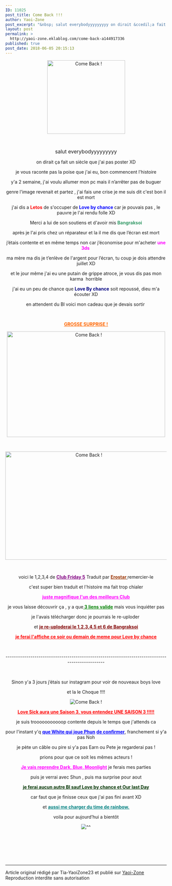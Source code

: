 ```yaml
---
ID: 11025
post_title: Come Back !!!
author: Yaoi-Zone
post_excerpt: "&nbsp; salut everybodyyyyyyyyy on dirait &ccedil;a fait un si&egrave;cle que j'ai pas poster XD je vous raconte pas la poise que j'ai eu, bon commencent l'histoire y'a 2 semaine, j'ai voulu allumer mon pc mais il n&rsquo;arr&ecirc;ter pas de buguer genre l'image revenait et partez , j'ai fais une crise je me suis dit c'est..."
layout: post
permalink: >
  http://yaoi-zone.eklablog.com/come-back-a144917336
published: true
post_date: 2018-06-05 20:15:13
---
```

<p style="text-align: center;"><a href="http://ekladata.com/A1FtOXNb414Y-3Au0VB9wk5KuXs.png"><img src="http://ekladata.com/A1FtOXNb414Y-3Au0VB9wk5KuXs@243x229.png" alt="Come Back !" width="243" height="229"/></a></p>
<p style="text-align: center;">&nbsp;</p>
<p style="text-align: center;"><span style="font-size: 12pt;">salut everybodyyyyyyyyy</span></p>
<p style="text-align: center;">on dirait &ccedil;a fait un si&egrave;cle que j'ai pas poster XD</p>
<p style="text-align: center;">je vous raconte pas la poise que j'ai eu, bon commencent l'histoire</p>
<p style="text-align: center;">y'a 2 semaine, j'ai voulu allumer mon pc mais il n&rsquo;arr&ecirc;ter pas de buguer</p>
<p style="text-align: center;">genre l'image revenait et partez , j'ai fais une crise je me suis dit c'est bon il est mort</p>
<p style="text-align: center;">j'ai dis a <strong><span style="color: #ff0000;">Letos</span></strong> de s'occuper de<strong><span style="color: #0000ff;"> Love by chance</span> </strong>car je pouvais pas , le pauvre je l'ai rendu folle XD</p>
<p style="text-align: center;">Merci a lui de son soutiens et d'avoir mis <strong><span style="color: #339966;">Bangraksoi</span></strong></p>
<p style="text-align: center;">apr&egrave;s je l'ai pris chez un r&eacute;parateur et la il me dis que l&rsquo;&eacute;cran est mort</p>
<p style="text-align: center;">j&rsquo;&eacute;tais contente et en m&ecirc;me temps non car j&rsquo;&eacute;conomise pour m'acheter <strong><span style="color: #ff00ff;">une 3ds&nbsp;</span></strong></p>
<p style="text-align: center;">ma m&egrave;re ma dis je t&rsquo;enl&egrave;ve de l'argent pour l&rsquo;&eacute;cran, tu coup je dois attendre juillet XD</p>
<p style="text-align: center;">et le jour m&ecirc;me j'ai eu une putain de grippe atroce, je vous dis pas mon karma&nbsp; horrible</p>
<p style="text-align: center;">j'ai eu un peu de chance que <strong><span style="color: #000080;">Love By chance</span></strong> soit repouss&eacute;, dieu m'a &eacute;couter XD</p>
<p style="text-align: center;">en attendent du Bl voici mon cadeau que je devais sortir&nbsp;</p>
<p style="text-align: center;">&nbsp;</p>
<p style="text-align: center;"><span style="text-decoration: underline;"><strong><span style="color: #ff6600; text-decoration: underline;">GROSSE SURPRISE !</span></strong></span></p>
<p style="text-align: center;"><a href="https://multiup.org/fr/mirror/75d85e4500df0c249fb8edeb7395e004/Club_Friday_5_Boss___Win_1.mp4"><img src="http://ekladata.com/JTg8EJnovn_XONPp7ttvDlaaBsE@494x329.jpg" alt="Come Back !" width="494" height="329"/></a></p>
<p style="text-align: center;">&nbsp;</p>
<p style="text-align: center;"><a href="https://multiup.org/fr/mirror/739a5681a6f92b0ff8f08118be5b68ab/Club_Friday_5_Boss___Win_2.mp4"><img src="http://ekladata.com/AC50W13iC5NR2d39H-_Fw_CNZog@506x337.jpg" alt="Come Back !" width="506" height="337"/></a></p>
<p style="text-align: center;">&nbsp;</p>
<p style="text-align: center;">voici le 1,2,3,4 de <span style="text-decoration: underline;"><strong><span style="color: #800080; text-decoration: underline;">Club Friday 5</span></strong></span> Traduit par <span style="text-decoration: underline;"><strong><span style="color: #993300; text-decoration: underline;">Erostar</span> </strong></span>remercier-le</p>
<p style="text-align: center;">c'est super bien traduit et l'histoire ma fait trop chialer</p>
<p style="text-align: center;"><span style="text-decoration: underline;"><strong><span style="color: #ff00ff; text-decoration: underline;">juste magnifique l'un des meilleurs Club</span></strong></span></p>
<p style="text-align: center;">je vous laisse d&eacute;couvrir &ccedil;a , y a que<span style="text-decoration: underline;"><strong><span style="color: #008000; text-decoration: underline;"> 3 liens valide</span></strong></span> mais vous inqui&eacute;ter pas</p>
<p style="text-align: center;">je l'avais t&eacute;l&eacute;charger donc je pourrais le re-uploder&nbsp;</p>
<p style="text-align: center;">et <span style="text-decoration: underline;"><strong><span style="color: #800000; text-decoration: underline;">je re-uploderai le 1,2,3,4,5 et 6 de Bangraksoi</span></strong></span></p>
<p style="text-align: center;"><span style="text-decoration: underline; color: #ff0000;"><strong><span style="text-decoration: underline;">je ferai l'affiche ce soir ou demain de meme pour Love by chance</span></strong></span></p>
<p style="text-align: center;">&nbsp;</p>
<p style="text-align: center;">------------------------------------------------------------------------------------------------</p>
<p style="text-align: center;">&nbsp;</p>
<p style="text-align: center;">Sinon y'a 3 jours j&rsquo;&eacute;tais sur instagram pour voir de nouveaux boys love</p>
<p style="text-align: center;">et la le Choque !!!!</p>
<p style="text-align: center;"><img src="http://ekladata.com/8RFpbFj9KsbhaEkWjQCS2nmMoiE.jpg" alt="Come Back !"/></p>
<p style="text-align: center;"><span style="text-decoration: underline;"><strong><span style="color: #ff0000; text-decoration: underline;">Love Sick aura une Saison 3, vous entendez UNE SAISON 3 !!!!!</span></strong></span></p>
<p style="text-align: center;">je suis trooooooooooop contente depuis le temps que j'attends ca</p>
<p style="text-align: center;">pour l'instant y'q <span style="color: #0000ff;"><span style="text-decoration: underline;"><strong><span style="text-decoration: underline;">que White qui joue Phun</span></strong></span> <strong><span style="text-decoration: underline;">de confirmer</span></strong></span>, franchement si y'a pas Noh</p>
<p style="text-align: center;">je p&egrave;te un c&acirc;ble ou pire si y'a pas Earn ou Pete je regarderai pas !</p>
<p style="text-align: center;">prions pour que ce soit les m&ecirc;mes acteurs !</p>
<p style="text-align: center;"><span style="text-decoration: underline;"><strong><span style="color: #ff00ff; text-decoration: underline;">Je vais reprendre Dark, Blue, Moonlight</span></strong></span> je ferais mes parties</p>
<p style="text-align: center;">puis je verrai avec Shun , puis ma surprise pour aout</p>
<p style="text-align: center;"><span style="text-decoration: underline;"><strong><span style="color: #003300; text-decoration: underline;">je ferai aucun autre Bl sauf Love by chance et Our last Day</span></strong></span></p>
<p style="text-align: center;">car faut que je finisse ceux que j'ai pas fini avant XD</p>
<p style="text-align: center;">et <span style="text-decoration: underline;"><strong><span style="color: #008080; text-decoration: underline;">aussi me charger du time de rainbow.</span></strong></span></p>
<p style="text-align: center;">voila pour aujourd&rsquo;hui a bient&ocirc;t</p>
<p style="text-align: center;"><img src="" alt="^^"/></p>
<p style="text-align: center;">&nbsp;</p><br /><br /><br /><hr />Article original rédigé par Tia-YaoiZone23 et publié sur <a href="http://yaoi-zone.eklablog.com/">Yaoi-Zone</a> <br /> Reproduction interdite sans autorisation